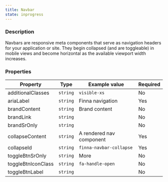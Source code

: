 ```yaml
---
title: Navbar
state: inprogress
---
```


### Description

Navbars are responsive meta components that serve as navigation headers for your application or site. They begin collapsed (and are toggleable) in mobile views and become horizontal as the available viewport width increases.

### Properties

| Property           | Type     | Example value            | Required |
| ------------------ | -------- | ------------------------ | -------- |
| additionalClasses  | `string` | `visible-xs`             | No       |
| ariaLabel          | `string` | Finna navigation         | Yes      |
| brandContent       | `string` | Brand content            | No       |
| brandLink          | `string` |                          | No       |
| brandSrOnly        | `string` |                          | No       |
| collapseContent    | `string` | A rendered nav component | Yes      |
| collapseId         | `string` | `finna-navbar-collapse`  | Yes      |
| toggleBtnSrOnly    | `string` | More                     | No       |
| toggleBtnIconClass | `string` | `fa-handle-open`         | No       |
| toggleBtnLabel     | `string` |                          | No       |

